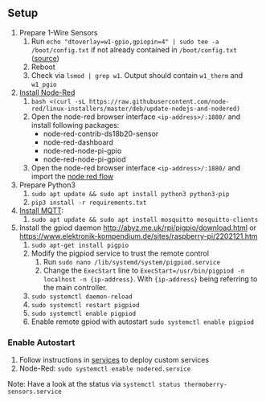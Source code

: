 ## Setup

1. Prepare 1-Wire Sensors
    1. Run `echo "dtoverlay=w1-gpio,gpiopin=4" | sudo tee -a /boot/config.txt` if not already contained in `/boot/config.txt` ([source](https://www.kompf.de/weather/pionewiremini.html))
    2. Reboot
    3. Check via `lsmod | grep w1`. Output should contain `w1_therm` and `w1_pgio`
1. [Install Node-Red](https://nodered.org/docs/getting-started/raspberrypi)
    1. `bash <(curl -sL https://raw.githubusercontent.com/node-red/linux-installers/master/deb/update-nodejs-and-nodered)`
    2. Open the node-red browser interface `<ip-address>/:1880/` and install following packages:
        * node-red-contrib-ds18b20-sensor
        * node-red-dashboard
        * node-red-node-pi-gpio
        * node-red-node-pi-gpiod
    3.  Open the node-red browser interface `<ip-address>/:1880/` and import the [node red flow](node-red-flow.json)
2. Prepare Python3
    1. `sudo apt update && sudo apt install python3 python3-pip`
    2. `pip3 install -r requirements.txt`
3. [Install MQTT](https://www.vultr.com/docs/how-to-install-mosquitto-mqtt-broker-server-on-ubuntu-16-04):
    1. `sudo apt update && sudo apt install mosquitto mosquitto-clients`
4. Install the gpiod daemon http://abyz.me.uk/rpi/pigpio/download.html or https://www.elektronik-kompendium.de/sites/raspberry-pi/2202121.htm
    1. `sudo apt-get install pigpio`
    2. Modify the pigpiod service to trust the remote control
        1. Run `sudo nano /lib/systemd/system/pigpiod.service`
        2. Change the `ExecStart` line to `ExecStart=/usr/bin/pigpiod -n localhost -n {ip-address}`. With `{ip-address}` being referring to the main controller.
    3. `sudo systemctl daemon-reload`
    4. `sudo systemctl restart pigpiod`
    5. `sudo systemctl enable pigpiod`
    6. Enable remote gpiod with autostart `sudo systemctl enable pigpiod`


### Enable Autostart
1. Follow instructions in [services](services/README.md) to deploy custom services
2. Node-Red: `sudo systemctl enable nodered.service`

Note: Have a look at the status via `systemctl status thermoberry-sensors.service`